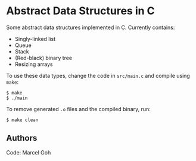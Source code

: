 # Abstract Data Structures in C
Some abstract data structures implemented in C. Currently contains:  
+ Singly-linked list
+ Queue
+ Stack
+ (Red-black) binary tree
+ Resizing arrays

To use these data types, change the code in `src/main.c` and compile using `make`:  
```
$ make
$ ./main
```
To remove generated `.o` files and the compiled binary, run:
```
$ make clean
```

## Authors
Code: Marcel Goh  
